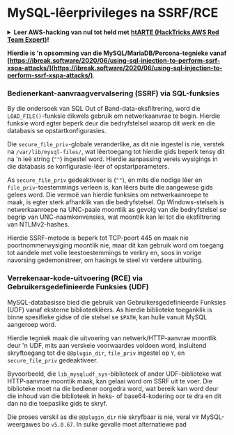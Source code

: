 # MySQL-lêerprivileges na SSRF/RCE

<details>

<summary><strong>Leer AWS-hacking van nul tot held met</strong> <a href="https://training.hacktricks.xyz/courses/arte"><strong>htARTE (HackTricks AWS Red Team Expert)</strong></a><strong>!</strong></summary>

Ander maniere om HackTricks te ondersteun:

* As jy jou **maatskappy in HackTricks wil adverteer** of **HackTricks in PDF wil aflaai**, kyk na die [**SUBSCRIPTION PLANS**](https://github.com/sponsors/carlospolop)!
* Kry die [**amptelike PEASS & HackTricks swag**](https://peass.creator-spring.com)
* Ontdek [**The PEASS Family**](https://opensea.io/collection/the-peass-family), ons versameling eksklusiewe [**NFTs**](https://opensea.io/collection/the-peass-family)
* **Sluit aan by die** 💬 [**Discord-groep**](https://discord.gg/hRep4RUj7f) of die [**telegram-groep**](https://t.me/peass) of **volg** ons op **Twitter** 🐦 [**@carlospolopm**](https://twitter.com/hacktricks_live)**.**
* **Deel jou hacking-truuks deur PR's in te dien by die** [**HackTricks**](https://github.com/carlospolop/hacktricks) en [**HackTricks Cloud**](https://github.com/carlospolop/hacktricks-cloud) GitHub-opslagplekke.

</details>

**Hierdie is 'n opsomming van die MySQL/MariaDB/Percona-tegnieke vanaf [https://ibreak.software/2020/06/using-sql-injection-to-perform-ssrf-xspa-attacks/](https://ibreak.software/2020/06/using-sql-injection-to-perform-ssrf-xspa-attacks/)**.

### Bedienerkant-aanvraagvervalsering (SSRF) via SQL-funksies

By die ondersoek van SQL Out of Band-data-eksfiltrering, word die `LOAD_FILE()`-funksie dikwels gebruik om netwerkaanvrae te begin. Hierdie funksie word egter beperk deur die bedryfstelsel waarop dit werk en die databasis se opstartkonfigurasies.

Die `secure_file_priv`-globale veranderlike, as dit nie ingestel is nie, verstek na `/var/lib/mysql-files/`, wat lêertoegang tot hierdie gids beperk tensy dit na 'n leë string (`""`) ingestel word. Hierdie aanpassing vereis wysigings in die databasis se konfigurasie-lêer of opstartparameters.

As `secure_file_priv` gedeaktiveer is (`""`), en mits die nodige lêer en `file_priv`-toestemmings verleen is, kan lêers buite die aangewese gids gelees word. Die vermoë van hierdie funksies om netwerkaanroepe te maak, is egter sterk afhanklik van die bedryfstelsel. Op Windows-stelsels is netwerkaanroepe na UNC-paaie moontlik as gevolg van die bedryfstelsel se begrip van UNC-naamkonvensies, wat moontlik kan lei tot die eksfiltrering van NTLMv2-hashes.

Hierdie SSRF-metode is beperk tot TCP-poort 445 en maak nie poortnommerwysiging moontlik nie, maar dit kan gebruik word om toegang tot aandele met volle leestoestemmings te verkry en, soos in vorige navorsing gedemonstreer, om hasings te steel vir verdere uitbuiting.

### Verrekenaar-kode-uitvoering (RCE) via Gebruikersgedefinieerde Funksies (UDF)

MySQL-databasisse bied die gebruik van Gebruikersgedefinieerde Funksies (UDF) vanaf eksterne biblioteeklêers. As hierdie biblioteke toeganklik is binne spesifieke gidse of die stelsel se `$PATH`, kan hulle vanuit MySQL aangeroep word.

Hierdie tegniek maak die uitvoering van netwerk/HTTP-aanvrae moontlik deur 'n UDF, mits aan verskeie voorwaardes voldoen word, insluitend skryftoegang tot die `@@plugin_dir`, `file_priv` ingestel op `Y`, en `secure_file_priv` gedeaktiveer.

Byvoorbeeld, die `lib_mysqludf_sys`-biblioteek of ander UDF-biblioteke wat HTTP-aanvrae moontlik maak, kan gelaai word om SSRF uit te voer. Die biblioteke moet na die bediener oorgedra word, wat bereik kan word deur die inhoud van die biblioteek in heks- of base64-kodering oor te dra en dit dan na die toepaslike gids te skryf.

Die proses verskil as die `@@plugin_dir` nie skryfbaar is nie, veral vir MySQL-weergawes bo `v5.0.67`. In sulke gevalle moet alternatiewe pad
